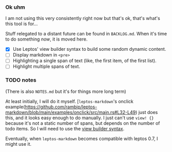 ### Ok uhm

I am not using this very consistently right now but that's ok, that's what's
this tool is for...

Stuff relegated to a distant future can be found in `BACKLOG.md`. When it's time
to do something *now*, it is moved here.

- [x] Use Leptos' view builder syntax to build some random dynamic content.
- [ ] Display markdown in `<pre>`
- [ ] Highlighting a single span of text (like, the first item, of the first list).
- [ ] Highlight multiple spans of text.

### TODO notes

(There is also `NOTES.md` but it's for things more long term)

At least initially, I will do it myself. [`leptos-markdown`'s onclick
example(https://github.com/rambip/leptos-markdown/blob/main/examples/onclick/src/main.rs#L32-L49)
just does this, and it looks easy enough to do manually. I just can't use `view!
{}` because it's not a static number of spans, but depends on the number of todo
items. So I will need to use the [view builder
syntax](https://book.leptos.dev/view/builder.html).

Eventually, when `leptos-markdown` becomes compatible with leptos 0.7, I might
use it.
